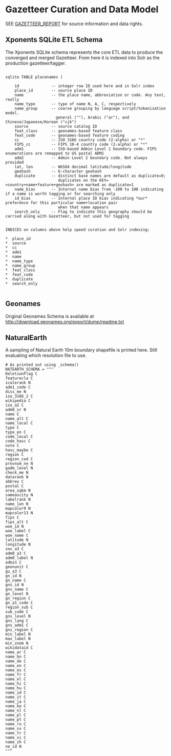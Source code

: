 # Gazetteer Curation and Data Model

SEE [GAZETTEER_REPORT](../../GAZETTEER_REPORT.md) for source information and data rights.

Xponents SQLite ETL Schema
------------------

The Xponents SQLite schema represents the core ETL data to produce the converged and merged
Gazetteer. From here it is indexed into Solr as the production gazetteer/tagger.

```shell

sqlite TABLE placenames (

	id              -- integer row ID used here and in Solr index 
	place_id        -- source place ID        
	name	        -- the place name, abbreviation or code. Any text, really	
	name_type       -- type of name N, A, C, respectively        
	name_group	    -- coarse grouping by language script/tokenization model. 
	                  general (""), Arabic ("ar"), and Chinese/Japanese/Korean ("cjk")	
	source	        -- source catalog ID
	feat_class      -- geonames-based feature class 
	feat_code       -- geonames-based feature coding
 	cc              -- ISO 3166 country code (2-alpha) or "*"
	FIPS_cc         -- FIPS 10-4 country code (2-alpha) or "*"
	adm1            -- ISO-based Admin Level 1 boundary code. FIPS enumerations are remapped to US postal ADM1
	adm2            -- Admin Level 2 boundary code. Not always provided
	lat, lon        -- WGS84 decimal latitude/longitude 
	geohash         -- 6-character geohash
	duplicate       -- distinct base names are default as duplicate=0; 
	                   duplicates on the KEY=<country+name+feature+geohash> are marked as duplicate=1
	name_bias       -- Internal name bias from -100 to 100 indicating if a name is worth tagging or for searching only
	id_bias         -- Internal place ID bias indicating *our* preference for this particular name+location pair 
	                   when that name appears 
	search_only     -- Flag to indicate this geography should be carried along with Gazetteer, but not used for tagging


INDICES on columns above help speed curation and Solr indexing:

*  place_id
*  source
*  cc
*  adm1
*  name
*  name_type
*  name_group
*  feat_class
*  feat_code
*  duplicate
*  search_only


```


Geonames
----------

Original Geonames Schema is available at http://download.geonames.org/export/dump/readme.txt

NaturalEarth
----------

A sampling of Natural Earth 10m boundary shapefile is printed here.  Still evaluating 
which resolution file to use.

```
# As printed out using _schema()
NATEARTH_SCHEMA = """
DeletionFlag C
featurecla C
scalerank N
adm1_code C
diss_me N
iso_3166_2 C
wikipedia C
iso_a2 C
adm0_sr N
name C
name_alt C
name_local C
type C
type_en C
code_local C
code_hasc C
note C
hasc_maybe C
region C
region_cod C
provnum_ne N
gadm_level N
check_me N
datarank N
abbrev C
postal C
area_sqkm N
sameascity N
labelrank N
name_len N
mapcolor9 N
mapcolor13 N
fips C
fips_alt C
woe_id N
woe_label C
woe_name C
latitude N
longitude N
sov_a3 C
adm0_a3 C
adm0_label N
admin C
geonunit C
gu_a3 C
gn_id N
gn_name C
gns_id N
gns_name C
gn_level N
gn_region C
gn_a1_code C
region_sub C
sub_code C
gns_level N
gns_lang C
gns_adm1 C
gns_region C
min_label N
max_label N
min_zoom N
wikidataid C
name_ar C
name_bn C
name_de C
name_en C
name_es C
name_fr C
name_el C
name_hi C
name_hu C
name_id C
name_it C
name_ja C
name_ko C
name_nl C
name_pl C
name_pt C
name_ru C
name_sv C
name_tr C
name_vi C
name_zh C
ne_id N
"""
```
